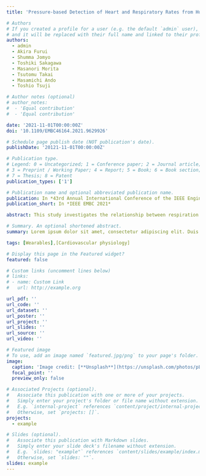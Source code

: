 ```yaml
---
title: 'Pressure-based Detection of Heart and Respiratory Rates from Human Body Surface using a Biodegradable Piezoelectric Sensor'

# Authors
# If you created a profile for a user (e.g. the default `admin` user), write the username (folder name) here
# and it will be replaced with their full name and linked to their profile.
authors:
  - admin
  - Akira Furui
  - Shumma Jomyo
  - Toshiki Sakagawa
  - Masanori Morita
  - Tsutomu Takai
  - Masamichi Ando
  - Toshio Tsuji

# Author notes (optional)
# author_notes:
#  - 'Equal contribution'
#  - 'Equal contribution'

date: '2021-11-01T00:00:00Z'
doi: '10.1109/EMBC46164.2021.9629926'

# Schedule page publish date (NOT publication's date).
publishDate: '20121-11-01T00:00:00Z'

# Publication type.
# Legend: 0 = Uncategorized; 1 = Conference paper; 2 = Journal article;
# 3 = Preprint / Working Paper; 4 = Report; 5 = Book; 6 = Book section;
# 7 = Thesis; 8 = Patent
publication_types: ['1']

# Publication name and optional abbreviated publication name.
publication: In *43rd Annual International Conference of the IEEE Engineering in Medicine & Biology Society (EMBC)*
publication_short: In *IEEE EMBC 2021*

abstract: This study investigates the relationship between respiration and autonomic nervous system (ANS) activity and proposes a parallel detection method that can simultaneously extract the heart rate (HR) and respiration rate (RR) from different pulse waves measured using a novel biodegradable piezoelectric sensor. The synchronous changes in heart rate variability and respiration reveal the interaction between respiration and the cardiovascular system and their interconnection with ANS activity. Following this principle, respiration was extracted from the HR calculated beat-by-beat from pulse waves. Pulse waves were measured using multiple biodegradable piezoelectric sensors each attached to the human body surface. The Valsalva maneuver experiment was conducted on seven healthy young adults, and the extracted respiratory wave was compared with a reference respiratory wave measured simultaneously. The experimental results are consistent with the observations from reference waves, where <i>R</i><sup>2</sup> = 0.9506, <i>p</i> < 0.001 for the extracted RR and the reference RR, thus demonstrating the detection capability under different respiratory statuses.

# Summary. An optional shortened abstract.
summary: Lorem ipsum dolor sit amet, consectetur adipiscing elit. Duis posuere tellus ac convallis placerat. Proin tincidunt magna sed ex sollicitudin condimentum.

tags: [Wearables],[Cardiovascular physiology]

# Display this page in the Featured widget?
featured: false

# Custom links (uncomment lines below)
# links:
# - name: Custom Link
#   url: http://example.org

url_pdf: ''
url_code: ''
url_dataset: ''
url_poster: ''
url_project: ''
url_slides: ''
url_source: ''
url_video: ''

# Featured image
# To use, add an image named `featured.jpg/png` to your page's folder.
image:
  caption: 'Image credit: [**Unsplash**](https://unsplash.com/photos/pLCdAaMFLTE)'
  focal_point: ''
  preview_only: false

# Associated Projects (optional).
#   Associate this publication with one or more of your projects.
#   Simply enter your project's folder or file name without extension.
#   E.g. `internal-project` references `content/project/internal-project/index.md`.
#   Otherwise, set `projects: []`.
projects:
  - example

# Slides (optional).
#   Associate this publication with Markdown slides.
#   Simply enter your slide deck's filename without extension.
#   E.g. `slides: "example"` references `content/slides/example/index.md`.
#   Otherwise, set `slides: ""`.
slides: example
---
```

